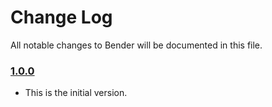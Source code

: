 # Change Log
All notable changes to Bender will be documented in this file.

### [1.0.0](https://github.com/xmartlabs/Bender/releases/tag/1.0.0)
<!-- Released on ????-??-??. -->

* This is the initial version.

[xmartlabs]: https://xmartlabs.com
